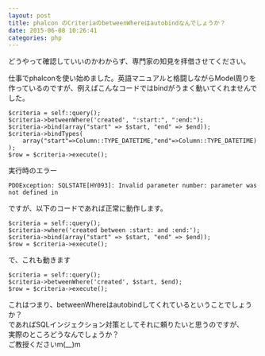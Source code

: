 ```yaml
---
layout: post
title: phalcon のCriteriaのbetweenWhereはautobindなんでしょうか？
date: 2015-06-08 10:26:41
categories: php
---
```

<p>どうやって確認していいのかわからず、専門家の知見を拝借させてください。</p>

<p>仕事でphalconを使い始めました。英語マニュアルと格闘しながらModel周りを作っているのですが、例えばこんなコードではbindがうまく動いてくれませんでした。</p>

<pre><code>$criteria = self::query();
$criteria-&gt;betweenWhere('created', ":start:", ":end:");
$criteria-&gt;bind(array("start" =&gt; $start, "end" =&gt; $end));
$criteria-&gt;bindTypes(
    array("start"=&gt;Column::TYPE_DATETIME,"end"=&gt;Column::TYPE_DATETIME)
);
$row = $criteria-&gt;execute();
</code></pre>

<p>実行時のエラー</p>

<pre><code>PDOException: SQLSTATE[HY093]: Invalid parameter number: parameter was not defined in
</code></pre>

<p>ですが、以下のコードであれば正常に動作します。</p>

<pre><code>$criteria = self::query();
$criteria-&gt;where('created between :start: and :end:');
$criteria-&gt;bind(array("start" =&gt; $start, "end" =&gt; $end));
$row = $criteria-&gt;execute();
</code></pre>

<p>で、これも動きます</p>

<pre><code>$criteria = self::query();
$criteria-&gt;betweenWhere('created', $start, $end);
$row = $criteria-&gt;execute();
</code></pre>

<p>これはつまり、betweenWhereはautobindしてくれているということでしょうか？<br>
であればSQLインジェクション対策としてそれに頼りたいと思うのですが、<br>
実際のところどうなんでしょうか？<br>
ご教授くださいm(__)m</p>
